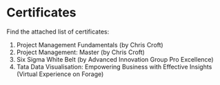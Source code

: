 # Certificates

Find the attached list of certificates:

1) Project Management Fundamentals (by Chris Croft)
2) Project Management: Master (by Chris Croft)
3) Six Sigma White Belt (by Advanced Innovation Group Pro Excellence)
4) Tata Data Visualisation: Empowering Business with Effective Insights (Virtual Experience on Forage)
